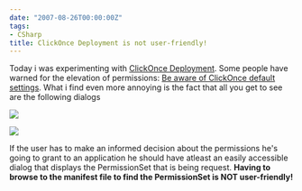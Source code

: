 ```yaml
---
date: "2007-08-26T00:00:00Z"
tags:
- CSharp
title: ClickOnce Deployment is not user-friendly!
---
```

Today i was experimenting with [ClickOnce Deployment](http://msdn2.microsoft.com/en-us/library/t71a733d(VS.80).aspx). Some people have warned for the elevation of permissions: [Be aware of ClickOnce default settings](http://www.leastprivilege.com/BewareBeAwareOfClickOnceDefaultSettings.aspx). What i find even more annoying is the fact that all you get to see are the following dialogs

![](http://www.timvw.be/wp-content/images/clickonce-permissions-01.gif)
  
![](http://www.timvw.be/wp-content/images/clickonce-permissions-02.gif)

If the user has to make an informed decision about the permissions he's going to grant to an application he should have atleast an easily accessible dialog that displays the PermissionSet that is being request. **Having to browse to the manifest file to find the PermissionSet is NOT user-friendly!**
